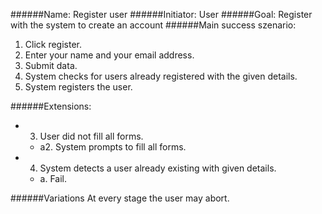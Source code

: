 ######Name: Register user
######Initiator: User
######Goal: Register with the system to create an account
######Main success szenario:
1. Click register.
2. Enter your name and your email address.
3. Submit data.
4. System checks for users already registered with the given details.
5. System registers the user.

######Extensions:
* 3. User did not fill all forms.
  * a2. System prompts to fill all forms.
* 4. System detects a user already existing with given details.
  * a. Fail.

######Variations
At every stage the user may abort.
